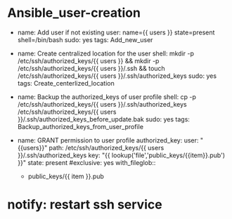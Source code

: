 # Ansible_user-creation
- name: Add user if not existing
  user:
     name={{ users }}
     state=present
     shell=/bin/bash
  sudo: yes
  tags: Add_new_user

- name: Create centralized location for the user
  shell: mkdir -p /etc/ssh/authorized_keys/{{ users }} &&  mkdir -p /etc/ssh/authorized_keys/{{ users }}/.ssh && touch /etc/ssh/authorized_keys/{{ users }}/.ssh/authorized_keys
  sudo: yes
  tags: Create_centerlized_location

- name: Backup the authorized_keys of user profile
  shell: cp -p /etc/ssh/authorized_keys/{{ users }}/.ssh/authorized_keys /etc/ssh/authorized_keys/{{ users }}/.ssh/authorized_keys_before_update.bak
  sudo: yes
  tags: Backup_authorized_keys_from_user_profile

- name: GRANT permission to user profile
  authorized_key:
    user: "{{users}}"
    path: /etc/ssh/authorized_keys/{{ users }}/.ssh/authorized_keys
    key: "{{ lookup('file','public_keys/{{item}}.pub') }}"
    state: present
  #exclusive: yes
  with_fileglob::
   - public_keys/{{ item }}.pub

#  notify: restart ssh service
